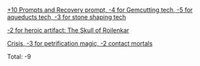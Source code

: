 [\+10 Prompts and Recovery prompt, -4 for Gemcutting tech, -5 for aqueducts tech, -3 for stone shaping tech](https://www.reddit.com/r/GodhoodWB/comments/ftlhb9/endless_pantheon_turn_5_macro/fm8j1v3/)

[\-2 for heroic artifact: The Skull of Roilenkar](https://www.reddit.com/r/GodhoodWB/comments/ftlhb9/endless_pantheon_turn_5_macro/fm9y8z2/)

[Crisis, -3 for petrification magic,  -2 contact mortals](https://www.reddit.com/r/GodhoodWB/comments/ftlhb9/endless_pantheon_turn_5_macro/fmb4yly/)

Total: -9